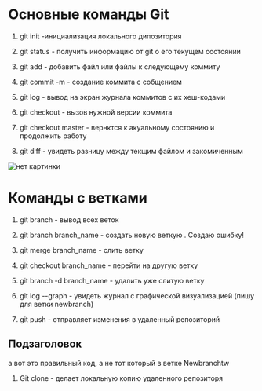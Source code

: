 # Основные команды Git #

1. git init -инициализация локального дипозитория

2. git status - получить информацию от git о его текущем состоянии

3. git add - добавить файл или файлы к следующему коммиту

4. git commit -m - создание коммита с собщением

5. git log - вывод на экран журнала коммитов с их хеш-кодами

6. git checkout - вызов нужной версии коммита

7. git checkout master - вернктся к акуальному состоянию и продолжить работу

8. git diff - увидеть разницу между текщим файлом и закомиченным

![нет картинки](gitignor.jpeg)

# Команды с ветками #

1. git branch - вывод всех веток

2. git branch branch_name - создать новую веткую . Создаю ошибку!

3. git merge branch_name - слить ветку

4. git checkout branch_name - перейти на другую ветку

5. git branch -d branch_name - удалить уже слитую ветку

6. git log --graph - увидеть журнал с графической визуализацией (пишу для ветки newbranch)

7. git push - отправляет изменения в удаленный репозиторий

## Подзаголовок
а вот это правильный код, а не тот который в ветке Newbranchtw

1. Git clone - делает локальную копию удаленного репозиторя

